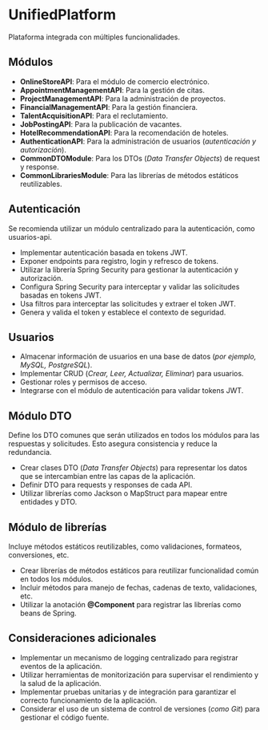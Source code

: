 
# UnifiedPlatform 

Plataforma integrada con múltiples funcionalidades.

## Módulos

- **OnlineStoreAPI**: Para el módulo de comercio electrónico.
- **AppointmentManagementAPI**: Para la gestión de citas.
- **ProjectManagementAPI**: Para la administración de proyectos.
- **FinancialManagementAPI**: Para la gestión financiera.
- **TalentAcquisitionAPI**: Para el reclutamiento.
- **JobPostingAPI**: Para la publicación de vacantes.
- **HotelRecommendationAPI**: Para la recomendación de hoteles.
- **AuthenticationAPI**: Para la administración de usuarios (*autenticación y autorización*).
- **CommonDTOModule**: Para los DTOs (*Data Transfer Objects*) de request y response.
- **CommonLibrariesModule**: Para las librerías de métodos estáticos reutilizables.

## Autenticación

Se recomienda utilizar un módulo centralizado para la autenticación, como usuarios-api.

- Implementar autenticación basada en tokens JWT.
- Exponer endpoints para registro, login y refresco de tokens.
- Utilizar la librería Spring Security para gestionar la autenticación y autorización.
- Configura Spring Security para interceptar y validar las solicitudes basadas en tokens JWT. 
- Usa filtros para interceptar las solicitudes y extraer el token JWT. 
- Genera y valida el token y establece el contexto de seguridad.

## Usuarios

- Almacenar información de usuarios en una base de datos (*por ejemplo, MySQL, PostgreSQL*).
- Implementar CRUD (*Crear, Leer, Actualizar, Eliminar*) para usuarios.
- Gestionar roles y permisos de acceso.
- Integrarse con el módulo de autenticación para validar tokens JWT.

## Módulo DTO

Define los DTO comunes que serán utilizados en todos los módulos para las respuestas y solicitudes. Esto asegura consistencia y reduce la redundancia.

- Crear clases DTO (*Data Transfer Objects*) para representar los datos que se intercambian entre las capas de la aplicación.
- Definir DTO para requests y responses de cada API.
- Utilizar librerías como Jackson o MapStruct para mapear entre entidades y DTO.

## Módulo de librerías

Incluye métodos estáticos reutilizables, como validaciones, formateos, conversiones, etc.

- Crear librerías de métodos estáticos para reutilizar funcionalidad común en todos los módulos.
- Incluir métodos para manejo de fechas, cadenas de texto, validaciones, etc.
- Utilizar la anotación **@Component** para registrar las librerías como beans de Spring.

## Consideraciones adicionales

- Implementar un mecanismo de logging centralizado para registrar eventos de la aplicación.
- Utilizar herramientas de monitorización para supervisar el rendimiento y la salud de la aplicación.
- Implementar pruebas unitarias y de integración para garantizar el correcto funcionamiento de la aplicación.
- Considerar el uso de un sistema de control de versiones (*como Git*) para gestionar el código fuente.